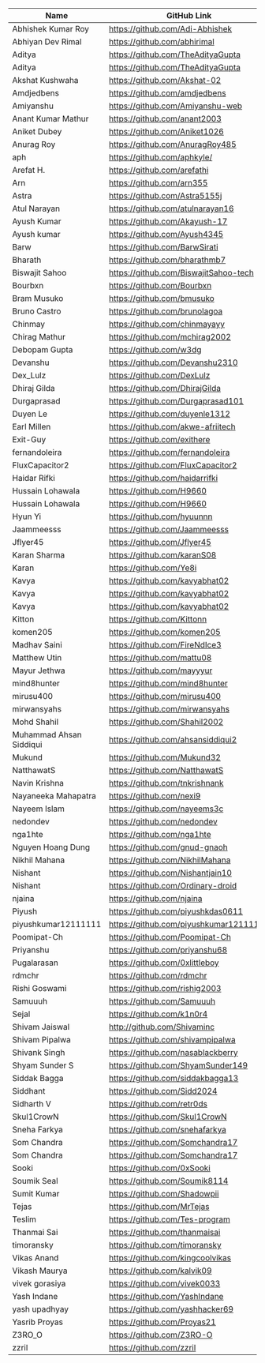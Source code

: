 | Name                    | GitHub Link                           |
| ----------------------- | ------------------------------------- |
| Abhishek Kumar Roy      | https://github.com/Adi-Abhishek |
| Abhiyan Dev Rimal       | https://github.com/abhirimal |
| Aditya                  | https://github.com/TheAdityaGupta |
| Aditya                  | https://github.com/TheAdityaGupta |
| Akshat Kushwaha         | https://github.com/Akshat-02 |
| Amdjedbens              | https://github.com/amdjedbens |
| Amiyanshu               | https://github.com/Amiyanshu-web |
| Anant Kumar Mathur      | https://github.com/anant2003 |
| Aniket Dubey            | https://github.com/Aniket1026 |
| Anurag Roy              | https://github.com/AnuragRoy485 |
| aph                     | https://github.com/aphkyle/ |
| Arefat H.               | https://github.com/arefathi |
| Arn                     | https://github.com/arn355 |
| Astra                   | https://github.com/Astra5155j |
| Atul Narayan            | https://github.com/atulnarayan16 |
| Ayush Kumar             | https://github.com/Akayush-17 |
| Ayush kumar             | https://github.com/Ayush4345 |
| Barw                    | https://github.com/BarwSirati |
| Bharath                 | https://github.com/bharathmb7 |
| Biswajit Sahoo          | https://github.com/BiswajitSahoo-tech |
| Bourbxn                 | https://github.com/Bourbxn |
| Bram Musuko             | https://github.com/bmusuko |
| Bruno Castro            | https://github.com/brunolagoa |
| Chinmay                 | https://github.com/chinmayayy |
| Chirag Mathur           | https://github.com/mchirag2002 |
| Debopam Gupta           | https://github.com/w3dg |
| Devanshu                | https://github.com/Devanshu2310 |
| Dex_Lulz                | https://github.com/DexLulz |
| Dhiraj Gilda            | https://github.com/DhirajGilda |
| Durgaprasad             | https://github.com/Durgaprasad101 |
| Duyen Le                | https://github.com/duyenle1312 |
| Earl Millen             | https://github.com/akwe-afriitech |
| Exit-Guy                | https://github.com/exithere |
| fernandoleira           | https://github.com/fernandoleira |
| FluxCapacitor2          | https://github.com/FluxCapacitor2 |
| Haidar Rifki            | https://github.com/haidarrifki |
| Hussain Lohawala        | https://github.com/H9660 |
| Hussain Lohawala        | https://github.com/H9660 |
| Hyun Yi                 | https://github.com/hyuunnn |
| Jaammeesss              | https://github.com/Jaammeesss |
| Jflyer45                | https://github.com/Jflyer45 |
| Karan Sharma            | https://github.com/karanS08 |
| Karan                   | https://github.com/Ye8i |
| Kavya                   | https://github.com/kavyabhat02 |
| Kavya                   | https://github.com/kavyabhat02 |
| Kavya                   | https://github.com/kavyabhat02 |
| Kitton                  | https://github.com/Kittonn |
| komen205                | https://github.com/komen205 |
| Madhav Saini            | https://github.com/FireNdIce3 |
| Matthew Utin            | https://github.com/mattu08 |
| Mayur Jethwa            | https://github.com/mayyyur |
| mind8hunter             | https://github.com/mind8hunter |
| mirusu400               | https://github.com/mirusu400 |
| mirwansyahs             | https://github.com/mirwansyahs |
| Mohd Shahil             | https://github.com/Shahil2002 |
| Muhammad Ahsan Siddiqui | https://github.com/ahsansiddiqui2 |
| Mukund                  | https://github.com/Mukund32 |
| NatthawatS              | https://github.com/NatthawatS |
| Navin Krishna           | https://github.com/tnkrishnank |
| Nayaneeka Mahapatra     | https://github.com/nexi9 |
| Nayeem Islam            | https://github.com/nayeems3c |
| nedondev                | https://github.com/nedondev |
| nga1hte                 | https://github.com/nga1hte |
| Nguyen Hoang Dung       | https://github.com/gnud-gnaoh |
| Nikhil Mahana           | https://github.com/NikhilMahana |
| Nishant                 | https://github.com/Nishantjain10 |
| Nishant                 | https://github.com/Ordinary-droid |
| njaina                  | https://github.com/njaina |
| Piyush                  | https://github.com/piyushkdas0611 |
| piyushkumar12111111     | https://github.com/piyushkumar12111111|
| Poomipat-Ch             | https://github.com/Poomipat-Ch |
| Priyanshu               | https://github.com/priyanshu68 |
| Pugalarasan             | https://github.com/0xlittleboy |
| rdmchr                  | https://github.com/rdmchr |
| Rishi Goswami           | https://github.com/rishig2003 |
| Samuuuh                 | https://github.com/Samuuuh |
| Sejal                   | https://github.com/k1n0r4 |
| Shivam Jaiswal          | http://github.com/Shivaminc |
| Shivam Pipalwa          | https://github.com/shivampipalwa |
| Shivank Singh           | https://github.com/nasablackberry |
| Shyam Sunder S          | https://github.com/ShyamSunder149 |
| Siddak Bagga            | https://github.com/siddakbagga13 |
| Siddhant                | https://github.com/Sidd2024 |
| Sidharth V              | https://github.com/retr0ds |
| Skul1CrowN              | https://github.com/Skul1CrowN |
| Sneha Farkya            | https://github.com/snehafarkya |
| Som Chandra             | https://github.com/Somchandra17 |
| Som Chandra             | https://github.com/Somchandra17 |
| Sooki                   | https://github.com/0xSooki |
| Soumik Seal             | https://github.com/Soumik8114 |
| Sumit Kumar             | https://github.com/Shadowpii |
| Tejas                   | https://github.com/MrTejas |
| Teslim                  | https://github.com/Tes-program |
| Thanmai Sai             | https://github.com/thanmaisai |
| timoransky              | https://github.com/timoransky |
| Vikas Anand             | https://github.com/kingcoolvikas |
| Vikash Maurya           | https://github.com/kalvik09 |
| vivek gorasiya          | https://github.com/vivek0033 |
| Yash Indane             | https://github.com/YashIndane |
| yash upadhyay           | https://github.com/yashhacker69 |
| Yasrib Proyas           | https://github.com/Proyas21 |
| Z3RO_O                  | https://github.com/Z3RO-O |
| zzril                   | https://github.com/zzril |
